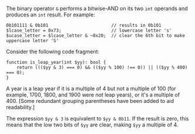 The binary operator `&` performs a bitwise-AND on its two `int` operands and produces an `int` result. For example:

```Hack
0b101111 & 0b101                        // results in 0b101
$lcase_letter = 0x73;                   // lowercase letter 's'
$ucase_letter = $lcase_letter & ~0x20;  // clear the 6th bit to make uppercase letter 'S'
```

Consider the following code fragment:

```Hack
function is_leap_year(int $yy): bool {
	return ((($yy & 3) === 0) && (($yy % 100) !== 0)) || (($yy % 400) === 0);
}
```

A year is a leap year if it is a multiple of 4 but not a multiple of 100 (for example, 1700, 1800, and 1900 were *not* leap years), or 
it's a multiple of 400. [Some redundant grouping parentheses have been added to aid readability.]

The expression `$yy & 3` is equivalent to `$yy & 0b11`. If the result is zero, this means that the low two bits of `$yy` are clear, 
making `$yy` a multiple of 4.
